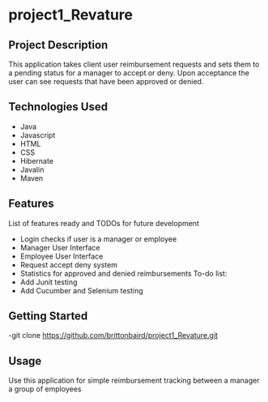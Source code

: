# project1_Revature

## Project Description
This application takes client user reimbursement requests and sets them to a pending status for a manager to accept or deny. Upon acceptance the user can see requests that have been approved or denied. 
## Technologies Used
* Java
* Javascript
* HTML
* CSS
* Hibernate
* Javalin
* Maven
## Features
List of features ready and TODOs for future development
* Login checks if user is a manager or employee
* Manager User Interface
* Employee User Interface
* Request accept deny system
* Statistics for approved and denied reimbursements
To-do list:
* Add Junit testing
* Add Cucumber and Selenium testing
## Getting Started
   -git clone https://github.com/brittonbaird/project1_Revature.git 
## Usage
Use this application for simple reimbursement tracking between a manager a group of employees

